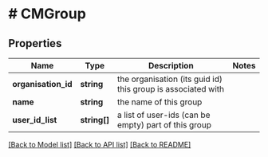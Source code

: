 # # CMGroup

## Properties

Name | Type | Description | Notes
------------ | ------------- | ------------- | -------------
**organisation_id** | **string** | the organisation (its guid id) this group is associated with |
**name** | **string** | the name of this group |
**user_id_list** | **string[]** | a list of user-ids (can be empty) part of this group |

[[Back to Model list]](../../README.md#models) [[Back to API list]](../../README.md#endpoints) [[Back to README]](../../README.md)
